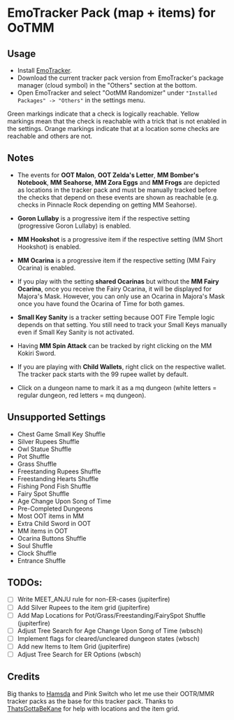 # EmoTracker Pack (map + items) for OoTMM

## Usage

- Install [EmoTracker](https://emotracker.net/download/).
- Download the current tracker pack version from EmoTracker's package manager (cloud symbol) in the "Others" section at the bottom.
- Open EmoTracker and select "OotMM Randomizer" under `"Installed Packages" -> "Others"` in the settings menu.

Green markings indicate that a check is logically reachable. Yellow markings mean that the check is reachable with a trick that is not enabled in the settings. Orange markings indicate that at a location some checks are reachable and others are not.

## Notes

- The events for **OOT Malon**, **OOT Zelda's Letter**, **MM Bomber's Notebook**, **MM Seahorse**, **MM Zora Eggs** and **MM Frogs** are depicted as locations in the tracker pack and must be manually tracked before the checks that depend on these events are shown as reachable (e.g. checks in Pinnacle Rock depending on getting MM Seahorse).

- **Goron Lullaby** is a progressive item if the respective setting (progressive Goron Lullaby) is enabled.

- **MM Hookshot** is a progressive item if the respective setting (MM Short Hookshot) is enabled.

- **MM Ocarina** is a progressive item if the respective setting (MM Fairy Ocarina) is enabled.

- If you play with the setting **shared Ocarinas** but without the **MM Fairy Ocarina**, once you receive the Fairy Ocarina, it will be displayed for Majora's Mask. However, you can only use an Ocarina in Majora's Mask once you have found the Ocarina of Time for both games.

- **Small Key Sanity** is a tracker setting because OOT Fire Temple logic depends on that setting. You still need to track your Small Keys manually even if Small Key Sanity is not activated.

- Having **MM Spin Attack** can be tracked by right clicking on the MM Kokiri Sword.

- If you are playing with **Child Wallets**, right click on the respective wallet. The tracker pack starts with the 99 rupee wallet by default.

- Click on a dungeon name to mark it as a mq dungeon (white letters = regular dungeon, red letters = mq dungeon).

## Unsupported Settings

- Chest Game Small Key Shuffle
- Silver Rupees Shuffle
- Owl Statue Shuffle
- Pot Shuffle
- Grass Shuffle
- Freestanding Rupees Shuffle
- Freestanding Hearts Shuffle
- Fishing Pond Fish Shuffle
- Fairy Spot Shuffle
- Age Change Upon Song of Time
- Pre-Completed Dungeons
- Most OOT items in MM
- Extra Child Sword in OOT
- MM items in OOT
- Ocarina Buttons Shuffle
- Soul Shuffle
- Clock Shuffle
- Entrance Shuffle

## TODOs:

- [ ] Write MEET_ANJU rule for non-ER-cases (jupiterfire)
- [ ] Add Silver Rupees to the item grid (jupiterfire)
- [ ] Add Map Locations for Pot/Grass/Freestanding/FairySpot Shuffle (jupiterfire)
- [ ] Adjust Tree Search for Age Change Upon Song of Time (wbsch)
- [ ] Implement flags for cleared/uncleared dungeon states (wbsch)
- [ ] Add new Items to Item Grid (jupiterfire)
- [ ] Adjust Tree Search for ER Options (wbsch)

## Credits

Big thanks to [Hamsda](https://github.com/Hamsda/EmoTrackerPacks) and Pink Switch who let me use their OOTR/MMR tracker packs as the base for this tracker pack.
Thanks to [ThatsGottaBeKane](https://github.com/ThatsGottaBeKane) for help with locations and the item grid.

